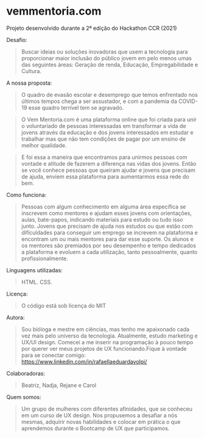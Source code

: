 # vemmentoria.com
Projeto desenvolvido durante a 2ª edição do Hackathon CCR (2021)


Desafio:
>Buscar ideias ou soluções inovadoras que usem a tecnologia para proporcionar maior inclusão do público jovem em pelo menos umas das seguintes áreas:
Geração de renda, Educação, Empregabilidade e Cultura.

A nossa proposta:
>O quadro de evasão escolar e desemprego que temos enfrentado nos últimos tempos chega a ser assustador, e com a pandemia da COVID-19 esse quadro terrível tem se agravado.

>O Vem Mentoria.com é uma plataforma online que foi criada para unir o  voluntariado de pessoas interessadas em transformar a vida de jovens através da educação e dos jovens interessados em estudar e trabalhar mas que não tem condições de pagar por um ensino de melhor qualidade.

>E foi essa a maneira que encontramos para unirmos pessoas com vontade e atitude de fazerem a diferença nas vidas dos jovens. Então se você conhece pessoas que queiram ajudar e jovens que precisam de ajuda, enviem essa plataforma para aumentarmos essa rede do bem.


Como funciona:
>Pessoas com algum conhecimento em alguma área específica se inscrevem como mentores e ajudam esses jovens com orientações, aulas, bate-papos, indicando materiais para estudo ou tudo isso junto.
>Jovens que precisam de ajuda nos estudos ou que estão com dificuldades para conseguir um emprego se increvem na plataforma e encontram um ou mais mentores para dar esse suporte.
>Os alunos e os mentores são premiados por seu desempenho e tempo dedicados a plataforma e evoluem a cada utilização, tanto pessoalmente, quanto profissionalmente.

Linguagens utilizadas:
>HTML.
>CSS.

Licença:
>O código está sob licença do MIT

Autora:
>Sou bióloga e mestre em ciências, mas tenho me apaixonado cada vez mais pelo universo da tecnologia. Atualmente, estudo marketing e UX/UI design. Comecei a me inserir na programação à pouco tempo por querer ver meus projetos de UX funcionando.Fique à vontade para se conectar comigo: https://www.linkedin.com/in/rafaellaeduardavolpi/

Colaboradoras:
>Beatriz, Nadja, Rejane e Carol

Quem somos:
>Um grupo de mulheres com diferentes afinidades, que se conheceu em um curso de UX design. Nos propusemos a desafiar a nós mesmas, adquirir novas habilidades e colocar em prática o que aprendemos durante o Bootcamp de UX que participamos.
